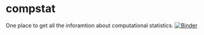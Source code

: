 # compstat

One place to get all the inforamtion about computational statistics. 
[![Binder](https://mybinder.org/badge_logo.svg)](https://mybinder.org/v2/gh/anand-ulle/compstat/master)

